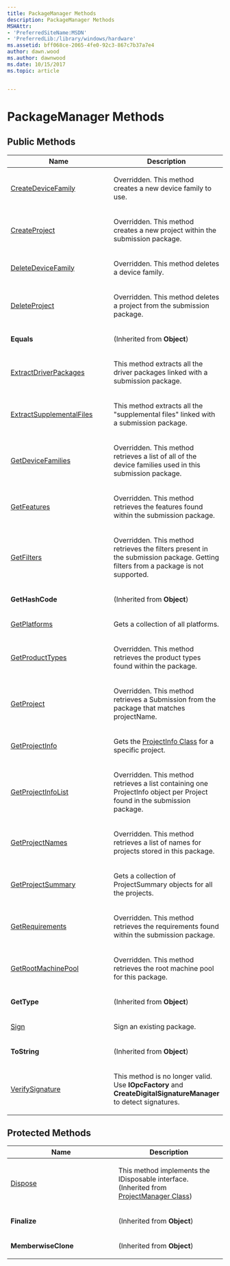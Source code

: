 ```yaml
---
title: PackageManager Methods
description: PackageManager Methods
MSHAttr:
- 'PreferredSiteName:MSDN'
- 'PreferredLib:/library/windows/hardware'
ms.assetid: bff068ce-2065-4fe0-92c3-867c7b37a7e4
author: dawn.wood
ms.author: dawnwood
ms.date: 10/15/2017
ms.topic: article


---
```


# PackageManager Methods


## <span id="Public_Methods"></span><span id="public_methods"></span><span id="PUBLIC_METHODS"></span>Public Methods


<table>
<colgroup>
<col width="50%" />
<col width="50%" />
</colgroup>
<thead>
<tr class="header">
<th>Name</th>
<th>Description</th>
</tr>
</thead>
<tbody>
<tr class="odd">
<td><p><a href="packagemanagercreatedevicefamily-method.md" data-raw-source="[CreateDeviceFamily](packagemanagercreatedevicefamily-method.md)">CreateDeviceFamily</a></p></td>
<td><p>Overridden. This method creates a new device family to use.</p></td>
</tr>
<tr class="even">
<td><p><a href="packagemanagercreateproject-method.md" data-raw-source="[CreateProject](packagemanagercreateproject-method.md)">CreateProject</a></p></td>
<td><p>Overridden. This method creates a new project within the submission package.</p></td>
</tr>
<tr class="odd">
<td><p><a href="packagemanagerdeletedevicefamily-method.md" data-raw-source="[DeleteDeviceFamily](packagemanagerdeletedevicefamily-method.md)">DeleteDeviceFamily</a></p></td>
<td><p>Overridden. This method deletes a device family.</p></td>
</tr>
<tr class="even">
<td><p><a href="packagemanagerdeleteproject-method.md" data-raw-source="[DeleteProject](packagemanagerdeleteproject-method.md)">DeleteProject</a></p></td>
<td><p>Overridden. This method deletes a project from the submission package.</p></td>
</tr>
<tr class="odd">
<td><p><strong>Equals</strong></p></td>
<td><p>(Inherited from <strong>Object</strong>)</p></td>
</tr>
<tr class="even">
<td><p><a href="packagemanagerextractdriverpackages-method.md" data-raw-source="[ExtractDriverPackages](packagemanagerextractdriverpackages-method.md)">ExtractDriverPackages</a></p></td>
<td><p>This method extracts all the driver packages linked with a submission package.</p></td>
</tr>
<tr class="odd">
<td><p><a href="packagemanagerextractsupplementalfiles-method.md" data-raw-source="[ExtractSupplementalFiles](packagemanagerextractsupplementalfiles-method.md)">ExtractSupplementalFiles</a></p></td>
<td><p>This method extracts all the &quot;supplemental files&quot; linked with a submission package.</p></td>
</tr>
<tr class="even">
<td><p><a href="packagemanagergetdevicefamilies-method.md" data-raw-source="[GetDeviceFamilies](packagemanagergetdevicefamilies-method.md)">GetDeviceFamilies</a></p></td>
<td><p>Overridden. This method retrieves a list of all of the device families used in this submission package.</p></td>
</tr>
<tr class="odd">
<td><p><a href="packagemanagergetfeatures-method.md" data-raw-source="[GetFeatures](packagemanagergetfeatures-method.md)">GetFeatures</a></p></td>
<td><p>Overridden. This method retrieves the features found within the submission package.</p></td>
</tr>
<tr class="even">
<td><p><a href="packagemanagergetfilters-method.md" data-raw-source="[GetFilters](packagemanagergetfilters-method.md)">GetFilters</a></p></td>
<td><p>Overridden. This method retrieves the filters present in the submission package. Getting filters from a package is not supported.</p></td>
</tr>
<tr class="odd">
<td><p><strong>GetHashCode</strong></p></td>
<td><p>(Inherited from <strong>Object</strong>)</p></td>
</tr>
<tr class="even">
<td><p><a href="packagemanagergetplatforms-method.md" data-raw-source="[GetPlatforms](packagemanagergetplatforms-method.md)">GetPlatforms</a></p></td>
<td><p>Gets a collection of all platforms.</p></td>
</tr>
<tr class="odd">
<td><p><a href="packagemanagergetproducttypes-method.md" data-raw-source="[GetProductTypes](packagemanagergetproducttypes-method.md)">GetProductTypes</a></p></td>
<td><p>Overridden. This method retrieves the product types found within the package.</p></td>
</tr>
<tr class="even">
<td><p><a href="packagemanagergetproject-method.md" data-raw-source="[GetProject](packagemanagergetproject-method.md)">GetProject</a></p></td>
<td><p>Overridden. This method retrieves a Submission from the package that matches projectName.</p></td>
</tr>
<tr class="odd">
<td><p><a href="packagemanager-getprojectinfo-method.md" data-raw-source="[GetProjectInfo](packagemanager-getprojectinfo-method.md)">GetProjectInfo</a></p></td>
<td><p>Gets the <a href="projectinfo-class.md" data-raw-source="[ProjectInfo Class](projectinfo-class.md)">ProjectInfo Class</a> for a specific project.</p></td>
</tr>
<tr class="even">
<td><p><a href="packagemanagergetprojectinfolist-method.md" data-raw-source="[GetProjectInfoList](packagemanagergetprojectinfolist-method.md)">GetProjectInfoList</a></p></td>
<td><p>Overridden. This method retrieves a list containing one ProjectInfo object per Project found in the submission package.</p></td>
</tr>
<tr class="odd">
<td><p><a href="packagemanagergetprojectnames-method.md" data-raw-source="[GetProjectNames](packagemanagergetprojectnames-method.md)">GetProjectNames</a></p></td>
<td><p>Overridden. This method retrieves a list of names for projects stored in this package.</p></td>
</tr>
<tr class="even">
<td><p><a href="packagemanagergetprojectsummary-method.md" data-raw-source="[GetProjectSummary](packagemanagergetprojectsummary-method.md)">GetProjectSummary</a></p></td>
<td><p>Gets a collection of ProjectSummary objects for all the projects.</p></td>
</tr>
<tr class="odd">
<td><p><a href="packagemanagergetrequirements-method.md" data-raw-source="[GetRequirements](packagemanagergetrequirements-method.md)">GetRequirements</a></p></td>
<td><p>Overridden. This method retrieves the requirements found within the submission package.</p></td>
</tr>
<tr class="even">
<td><p><a href="packagemanagergetrootmachinepool-method.md" data-raw-source="[GetRootMachinePool](packagemanagergetrootmachinepool-method.md)">GetRootMachinePool</a></p></td>
<td><p>Overridden. This method retrieves the root machine pool for this package.</p></td>
</tr>
<tr class="odd">
<td><p><strong>GetType</strong></p></td>
<td><p>(Inherited from <strong>Object</strong>)</p></td>
</tr>
<tr class="even">
<td><p><a href="packagemanagersign-method.md" data-raw-source="[Sign](packagemanagersign-method.md)">Sign</a></p></td>
<td><p>Sign an existing package.</p></td>
</tr>
<tr class="odd">
<td><p><strong>ToString</strong></p></td>
<td><p>(Inherited from <strong>Object</strong>)</p></td>
</tr>
<tr class="even">
<td><p><a href="packagemanagerverifysignature-method.md" data-raw-source="[VerifySignature](packagemanagerverifysignature-method.md)">VerifySignature</a></p></td>
<td><p>This method is no longer valid. Use <strong>IOpcFactory</strong> and <strong>CreateDigitalSignatureManager</strong> to detect signatures.</p></td>
</tr>
</tbody>
</table>

 

## <span id="Protected_Methods"></span><span id="protected_methods"></span><span id="PROTECTED_METHODS"></span>Protected Methods


<table>
<colgroup>
<col width="50%" />
<col width="50%" />
</colgroup>
<thead>
<tr class="header">
<th>Name</th>
<th>Description</th>
</tr>
</thead>
<tbody>
<tr class="odd">
<td><p><a href="packagemanagerdispose-method.md" data-raw-source="[Dispose](packagemanagerdispose-method.md)">Dispose</a></p></td>
<td><p>This method implements the IDisposable interface. (Inherited from <a href="projectmanager-class.md" data-raw-source="[ProjectManager Class](projectmanager-class.md)">ProjectManager Class</a>)</p></td>
</tr>
<tr class="even">
<td><p><strong>Finalize</strong></p></td>
<td><p>(Inherited from <strong>Object</strong>)</p></td>
</tr>
<tr class="odd">
<td><p><strong>MemberwiseClone</strong></p></td>
<td><p>(Inherited from <strong>Object</strong>)</p></td>
</tr>
</tbody>
</table>

 

 

 






